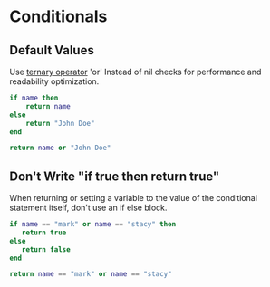 # Conditionals

## Default Values
Use [ternary operator](http://lua-users.org/wiki/TernaryOperator) 'or' Instead of nil checks for performance and readability optimization.
```lua title="BAD"
if name then
    return name
else
    return "John Doe"
end
```
```lua title="GOOD"
return name or "John Doe"
```

## Don't Write "if true then return true"
When returning or setting a variable to the value of the conditional statement itself, don't use an if else block.
```lua title="BAD"
if name == "mark" or name == "stacy" then
   return true
else
   return false
end
```
```lua title="GOOD"
return name == "mark" or name == "stacy"
```
